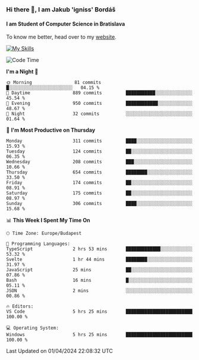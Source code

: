 ### Hi there 👋, I am Jakub 'igniss' Bordáš

#### I am Student of Computer Science in Bratislava
To know me better, head over to my [website](https://bordas.sk).

[![My Skills](https://skillicons.dev/icons?i=js,html,css,figma,svelte,java,kotlin,python,postgresql,typescript,nest,nodejs)](https://bordas.sk)


<!--START_SECTION:waka-->
![Code Time](http://img.shields.io/badge/Code%20Time-1%2C452%20hrs%202%20mins-blue)

**I'm a Night 🦉** 

```text
🌞 Morning                81 commits          █░░░░░░░░░░░░░░░░░░░░░░░░   04.15 % 
🌆 Daytime                889 commits         ███████████░░░░░░░░░░░░░░   45.54 % 
🌃 Evening                950 commits         ████████████░░░░░░░░░░░░░   48.67 % 
🌙 Night                  32 commits          ░░░░░░░░░░░░░░░░░░░░░░░░░   01.64 % 
```
📅 **I'm Most Productive on Thursday** 

```text
Monday                   311 commits         ████░░░░░░░░░░░░░░░░░░░░░   15.93 % 
Tuesday                  124 commits         ██░░░░░░░░░░░░░░░░░░░░░░░   06.35 % 
Wednesday                208 commits         ███░░░░░░░░░░░░░░░░░░░░░░   10.66 % 
Thursday                 654 commits         ████████░░░░░░░░░░░░░░░░░   33.50 % 
Friday                   174 commits         ██░░░░░░░░░░░░░░░░░░░░░░░   08.91 % 
Saturday                 175 commits         ██░░░░░░░░░░░░░░░░░░░░░░░   08.97 % 
Sunday                   306 commits         ████░░░░░░░░░░░░░░░░░░░░░   15.68 % 
```


📊 **This Week I Spent My Time On** 

```text
🕑︎ Time Zone: Europe/Budapest

💬 Programming Languages: 
TypeScript               2 hrs 53 mins       █████████████░░░░░░░░░░░░   53.32 % 
Svelte                   1 hr 44 mins        ████████░░░░░░░░░░░░░░░░░   31.97 % 
JavaScript               25 mins             ██░░░░░░░░░░░░░░░░░░░░░░░   07.86 % 
Bash                     16 mins             █░░░░░░░░░░░░░░░░░░░░░░░░   05.11 % 
JSON                     2 mins              ░░░░░░░░░░░░░░░░░░░░░░░░░   00.86 % 

🔥 Editors: 
VS Code                  5 hrs 25 mins       █████████████████████████   100.00 % 

💻 Operating System: 
Windows                  5 hrs 25 mins       █████████████████████████   100.00 % 
```


 Last Updated on 01/04/2024 22:08:32 UTC
<!--END_SECTION:waka-->
